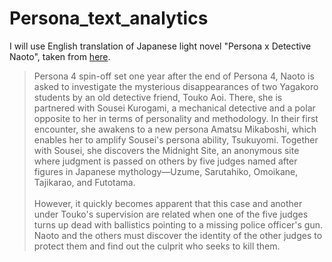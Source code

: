 # Persona_text_analytics
I will use English translation of Japanese light novel "Persona x Detective Naoto", taken from [here](https://www.baka-tsuki.org/project/index.php?title=Persona_x_Detective_Naoto).
>Persona 4 spin-off set one year after the end of Persona 4, Naoto is asked to investigate the mysterious disappearances of two Yagakoro students by an old detective friend, Touko Aoi. There, she is partnered with Sousei Kurogami, a mechanical detective and a polar opposite to her in terms of personality and methodology. In their first encounter, she awakens to a new persona Amatsu Mikaboshi, which enables her to amplify Sousei's persona ability, Tsukuyomi. Together with Sousei, she discovers the Midnight Site, an anonymous site where judgment is passed on others by five judges named after figures in Japanese mythology—Uzume, Sarutahiko, Omoikane, Tajikarao, and Futotama.\
\
However, it quickly becomes apparent that this case and another under Touko's supervision are related when one of the five judges turns up dead with ballistics pointing to a missing police officer's gun. Naoto and the others must discover the identity of the other judges to protect them and find out the culprit who seeks to kill them. 
